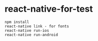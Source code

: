 # react-native-for-test
```shell
npm install
react-native link - for fonts
react-native run-ios
react-native run-android
```
